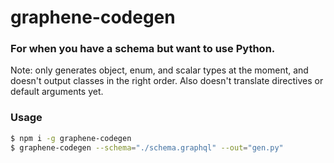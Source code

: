 # graphene-codegen

### For when you have a schema but want to use Python.

Note: only generates object, enum, and scalar types at the moment, and doesn't output classes in the right order.
Also doesn't translate directives or default arguments yet.

### Usage

```sh
$ npm i -g graphene-codegen
$ graphene-codegen --schema="./schema.graphql" --out="gen.py"
```
